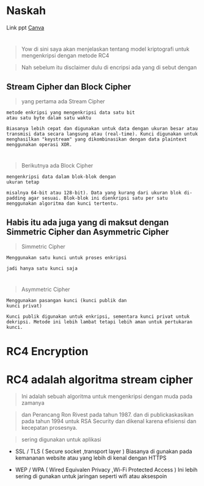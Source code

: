 
# Naskah
Link ppt [Canva](https://youtu.be/oocm0fDqDKY?si=1oP3Djgcrcgic7v0)
#


> Yow di sini saya akan menjelaskan tentang model kriptografi untuk mengenkripsi dengan metode RC4

> Nah sebelum itu disclaimer dulu di encripsi ada yang di sebut dengan 

## Stream Cipher dan Block Cipher 

> yang pertama ada Stream Cipher
```
metode enkripsi yang mengenkripsi data satu bit
atau satu byte dalam satu waktu

Biasanya lebih cepat dan digunakan untuk data dengan ukuran besar atau transmisi data secara langsung atau (real-time). Kunci digunakan untuk menghasilkan "keystream" yang dikombinasikan dengan data plaintext menggunakan operasi XOR.
```

#
> Berikutnya ada Block Cipher
```
mengenkripsi data dalam blok-blok dengan
ukuran tetap

misalnya 64-bit atau 128-bit). Data yang kurang dari ukuran blok di-padding agar sesuai. Blok-blok ini dienkripsi satu per satu menggunakan algoritma dan kunci tertentu.
```

## Habis itu ada juga yang di maksut dengan  Simmetric Cipher dan Asymmetric Cipher

>  Simmetric Cipher 
```
Menggunakan satu kunci untuk proses enkripsi 

jadi hanya satu kunci saja 
```
#
>  Asymmetric Cipher
```
Menggunakan pasangan kunci (kunci publik dan
kunci privat)

Kunci publik digunakan untuk enkripsi, sementara kunci privat untuk dekripsi. Metode ini lebih lambat tetapi lebih aman untuk pertukaran kunci.

```


#  RC4 Encryption

# RC4 adalah algoritma stream cipher

> Ini adalah sebuah algoritma untuk mengenkripsi dengan muda pada zamanya 

> dan Perancang Ron Rivest pada tahun 1987. dan di publickaskasikan pada tahun 1994 untuk RSA Security dan dikenal karena efisiensi dan kecepatan prosesnya.

> sering digunakan untuk aplikasi
- SSL / TLS ( Secure socket ,transport layer )
    Biasanya di gunakan pada kemananan website atau yang lebih di kenal dengan HTTPS

- WEP / WPA ( Wired Equivalen Privacy ,Wi-Fi Protected Access )
    Ini lebih sering di gunakan untuk jaringan seperti wifi atau aksespoin

















